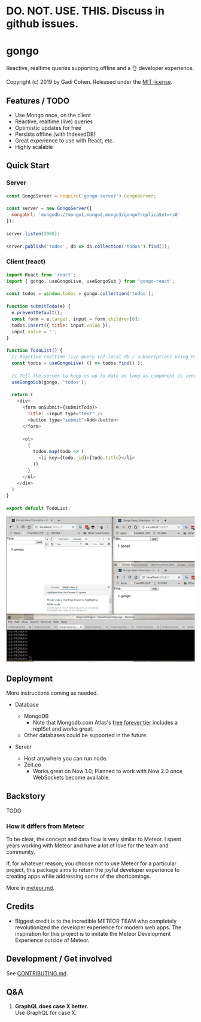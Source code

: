 # DO. NOT. USE. THIS.  Discuss in github issues.

# gongo

Reactive, realtime queries supporting offline and a 👌 developer experience.

Copyright (c) 2019 by Gadi Cohen.  Released under the [MIT license](./LICENSE.txt).

## Features / TODO

* Use Mongo once, on the client
* Reactive, realtime (live) queries
* Optimistic updates for free
* Persists offline (with IndexedDB)
* Great experience to use with React, etc.
* Highly scalable

## Quick Start

### Server

```js
const GongoServer = require('gongo-server').GongoServer;

const server = new GongoServer({
  mongoUrl: 'mongodb://mongo1,mongo2,mongo3/gongo?replicaSet=rs0'
});

server.listen(3000);

server.publish('todos', db => db.collection('todos').find());
```

### Client (react)

```js
import React from 'react';
import { gongo, useGongoLive, useGongoSub } from 'gongo-react';

const todos = window.todos = gongo.collection('todos');

function submitTodo(e) {
  e.preventDefault();
  const form = e.target, input = form.children[0];
  todos.insert({ title: input.value });
  input.value = '';
}

function TodoList() {
  // Reactive realtime live query (of local db / subscription) using React Hooks
  const todos = useGongoLive( () => todos.find() );

  // Tell the server to keep us up to date as long as component is rendered
  useGongoSub(gongo, 'todos');

  return (
    <div>
      <form onSubmit={submitTodo}>
        Title: <input type="text" />
        <button type="submit">Add</button>
      </form>

      <ol>
        {
          todos.map(todo => (
            <li key={todo._id}>{todo.title}</li>
          ))
        }
      </ol>
    </div>
  )
}

export default TodoList;
```

![demo](./docs/demo.gif)

## Deployment

More instructions coming as needed.

* Database
  * MongoDB
    * Note that Mongodb.com Atlas's
      [free forever tier](https://www.mongodb.com/cloud/atlas/pricing)
      includes a replSet and works great.  
  * Other databases could be supported in the future.

* Server
  * Host anywhere you can run node.
  * Zeit.co
    * Works great on Now 1.0;  Planned to work with Now 2.0 once WebSockets
      become available.

## Backstory

TODO

### How it differs from Meteor

To be clear, the concept and data flow is very similar to Meteor.  I spent
years working with Meteor and have a lot of love for the team and community.

If, for whatever reason, you choose not to use Meteor for a particular project,
this package aims to return the joyful developer experience to creating apps
while addressing some of the shortcomings.

More in [meteor.md](./docs/meteor.md).

## Credits

* Biggest credit is to the incredible METEOR TEAM who completely revolutionized
the developer experience for modern web apps.  The inspiration for this project
is to imitate the Meteor Development Experience outside of Meteor.

## Development / Get involved

See [CONTRIBUTING.md](./CONTRIBUTING.md).

## Q&A

1. **GraphQL does case X better.**  
Use GraphQL for case X.
